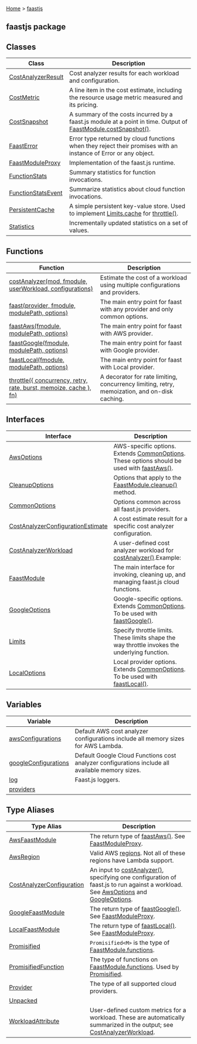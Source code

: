 [Home](./index) &gt; [faastjs](./faastjs.md)

## faastjs package

## Classes

|  Class | Description |
|  --- | --- |
|  [CostAnalyzerResult](./faastjs.costanalyzerresult.md) | Cost analyzer results for each workload and configuration. |
|  [CostMetric](./faastjs.costmetric.md) | A line item in the cost estimate, including the resource usage metric measured and its pricing. |
|  [CostSnapshot](./faastjs.costsnapshot.md) | A summary of the costs incurred by a faast.js module at a point in time. Output of [FaastModule.costSnapshot()](./faastjs.faastmodule.costsnapshot.md)<!-- -->. |
|  [FaastError](./faastjs.faasterror.md) | Error type returned by cloud functions when they reject their promises with an instance of Error or any object. |
|  [FaastModuleProxy](./faastjs.faastmoduleproxy.md) | Implementation of the faast.js runtime. |
|  [FunctionStats](./faastjs.functionstats.md) | Summary statistics for function invocations. |
|  [FunctionStatsEvent](./faastjs.functionstatsevent.md) | Summarize statistics about cloud function invocations. |
|  [PersistentCache](./faastjs.persistentcache.md) | A simple persistent key-value store. Used to implement [Limits.cache](./faastjs.limits.cache.md) for [throttle()](./faastjs.throttle.md)<!-- -->. |
|  [Statistics](./faastjs.statistics.md) | Incrementally updated statistics on a set of values. |

## Functions

|  Function | Description |
|  --- | --- |
|  [costAnalyzer(mod, fmodule, userWorkload, configurations)](./faastjs.costanalyzer.md) | Estimate the cost of a workload using multiple configurations and providers. |
|  [faast(provider, fmodule, modulePath, options)](./faastjs.faast.md) | The main entry point for faast with any provider and only common options. |
|  [faastAws(fmodule, modulePath, options)](./faastjs.faastaws.md) | The main entry point for faast with AWS provider. |
|  [faastGoogle(fmodule, modulePath, options)](./faastjs.faastgoogle.md) | The main entry point for faast with Google provider. |
|  [faastLocal(fmodule, modulePath, options)](./faastjs.faastlocal.md) | The main entry point for faast with Local provider. |
|  [throttle({ concurrency, retry, rate, burst, memoize, cache }, fn)](./faastjs.throttle.md) | A decorator for rate limiting, concurrency limiting, retry, memoization, and on-disk caching. |

## Interfaces

|  Interface | Description |
|  --- | --- |
|  [AwsOptions](./faastjs.awsoptions.md) | AWS-specific options. Extends [CommonOptions](./faastjs.commonoptions.md)<!-- -->. These options should be used with [faastAws()](./faastjs.faastaws.md)<!-- -->. |
|  [CleanupOptions](./faastjs.cleanupoptions.md) | Options that apply to the [FaastModule.cleanup()](./faastjs.faastmodule.cleanup.md) method. |
|  [CommonOptions](./faastjs.commonoptions.md) | Options common across all faast.js providers. |
|  [CostAnalyzerConfigurationEstimate](./faastjs.costanalyzerconfigurationestimate.md) | A cost estimate result for a specific cost analyzer configuration. |
|  [CostAnalyzerWorkload](./faastjs.costanalyzerworkload.md) | A user-defined cost analyzer workload for [costAnalyzer()](./faastjs.costanalyzer.md)<!-- -->.<!-- -->Example: |
|  [FaastModule](./faastjs.faastmodule.md) | The main interface for invoking, cleaning up, and managing faast.js cloud functions. |
|  [GoogleOptions](./faastjs.googleoptions.md) | Google-specific options. Extends [CommonOptions](./faastjs.commonoptions.md)<!-- -->. To be used with [faastGoogle()](./faastjs.faastgoogle.md)<!-- -->. |
|  [Limits](./faastjs.limits.md) | Specify throttle limits. These limits shape the way throttle invokes the underlying function. |
|  [LocalOptions](./faastjs.localoptions.md) | Local provider options. Extends [CommonOptions](./faastjs.commonoptions.md)<!-- -->. To be used with [faastLocal()](./faastjs.faastlocal.md)<!-- -->. |

## Variables

|  Variable | Description |
|  --- | --- |
|  [awsConfigurations](./faastjs.awsconfigurations.md) | Default AWS cost analyzer configurations include all memory sizes for AWS Lambda. |
|  [googleConfigurations](./faastjs.googleconfigurations.md) | Default Google Cloud Functions cost analyzer configurations include all available memory sizes. |
|  [log](./faastjs.log.md) | Faast.js loggers. |
|  [providers](./faastjs.providers.md) |  |

## Type Aliases

|  Type Alias | Description |
|  --- | --- |
|  [AwsFaastModule](./faastjs.awsfaastmodule.md) | The return type of [faastAws()](./faastjs.faastaws.md)<!-- -->. See [FaastModuleProxy](./faastjs.faastmoduleproxy.md)<!-- -->. |
|  [AwsRegion](./faastjs.awsregion.md) | Valid AWS [regions](https://docs.aws.amazon.com/AWSEC2/latest/UserGuide/using-regions-availability-zones.html)<!-- -->. Not all of these regions have Lambda support. |
|  [CostAnalyzerConfiguration](./faastjs.costanalyzerconfiguration.md) | An input to [costAnalyzer()](./faastjs.costanalyzer.md)<!-- -->, specifying one configuration of faast.js to run against a workload. See [AwsOptions](./faastjs.awsoptions.md) and [GoogleOptions](./faastjs.googleoptions.md)<!-- -->. |
|  [GoogleFaastModule](./faastjs.googlefaastmodule.md) | The return type of [faastGoogle()](./faastjs.faastgoogle.md)<!-- -->. See [FaastModuleProxy](./faastjs.faastmoduleproxy.md)<!-- -->. |
|  [LocalFaastModule](./faastjs.localfaastmodule.md) | The return type of [faastLocal()](./faastjs.faastlocal.md)<!-- -->. See [FaastModuleProxy](./faastjs.faastmoduleproxy.md)<!-- -->. |
|  [Promisified](./faastjs.promisified.md) | `Promisified<M>` is the type of [FaastModule.functions](./faastjs.faastmodule.functions.md)<!-- -->. |
|  [PromisifiedFunction](./faastjs.promisifiedfunction.md) | The type of functions on [FaastModule.functions](./faastjs.faastmodule.functions.md)<!-- -->. Used by [Promisified](./faastjs.promisified.md)<!-- -->. |
|  [Provider](./faastjs.provider.md) | The type of all supported cloud providers. |
|  [Unpacked](./faastjs.unpacked.md) |  |
|  [WorkloadAttribute](./faastjs.workloadattribute.md) | User-defined custom metrics for a workload. These are automatically summarized in the output; see [CostAnalyzerWorkload](./faastjs.costanalyzerworkload.md)<!-- -->. |

